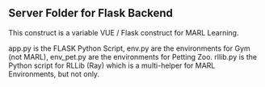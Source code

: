## Server Folder for Flask Backend

This construct is a variable VUE / Flask construct for MARL Learning. 

app.py is the FLASK Python Script, env.py are the environments for Gym (not MARL), env_pet.py are the environments for Petting Zoo. rllib.py is the Python script for RLLib (Ray) which is a multi-helper for MARL Environments, but not only.